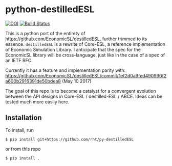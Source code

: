 # python-destilledESL

[![DOI](https://zenodo.org/badge/95235014.svg)](https://zenodo.org/badge/latestdoi/95235014)
[![Build Status](https://travis-ci.org/rht/py-destilledESL.svg?branch=master)](https://travis-ci.org/rht/py-destilledESL)

This is a python port of the entirety of
https://github.com/EconomicSL/destilledESL, further trimmed to its essence.
`destilledESL` is a rewrite of Core-ESL, a reference implementation of Economic
Simulation Library. I anticipate that the spec for the EconomicSL library will
be cross-language, just like in the case of a spec of an IETF RFC.

Currently it has a feature and implementation parity with:
https://github.com/EconomicSL/destilledESL/commit/1ef2d0a9fed490990f2a600b2916391de50bdea8 (May 10 2017)

The goal of this repo is to become a catalyst for a convergent evolution between the
API designs in Core-ESL / destilled-ESL / ABCE. Ideas can be tested much more
easily here.

## Installation

To install, run
```
$ pip install git+https://github.com/rht/py-destilledESL
```

or from this repo
```
$ pip install .
```
